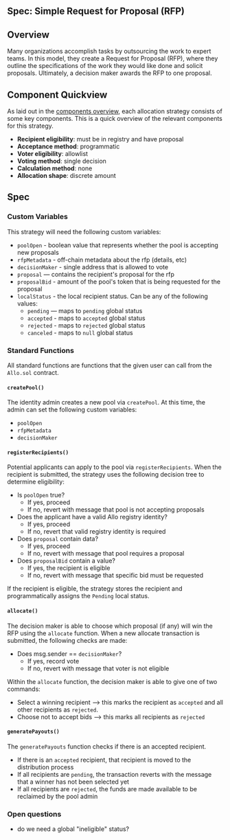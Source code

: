 Spec: Simple Request for Proposal (RFP)
---------------------------------

## Overview 
Many organizations accomplish tasks by outsourcing the work to expert teams. In this model, they create a Request for Proposal (RFP), where they outline the specifications of the work they would like done and solicit proposals. Ultimately, a decision maker awards the RFP to one proposal. 

## Component Quickview
As laid out in the [components overview](https://docs.google.com/document/d/1qoOP07oMKzUCyfb4HbnyeD6ZYEQa004i5Zwqoy7-Ox8/edit), each allocation strategy consists of some key components. This is a quick overview of the relevant components for this strategy.
- **Recipient eligibility**: must be in registry and have proposal
- **Acceptance method**: programmatic
- **Voter eligibility**: allowlist
- **Voting method**: single decision
- **Calculation method**: none
- **Allocation shape**: discrete amount

## Spec
### Custom Variables
This strategy will need the following custom variables:
- `poolOpen` - boolean value that represents whether the pool is accepting new proposals
- `rfpMetadata` - off-chain metadata about the rfp (details, etc)
- `decisionMaker` - single address that is allowed to vote
- `proposal` — contains the recipient's proposal for the rfp
- `proposalBid` - amount of the pool's token that is being requested for the proposal
- `localStatus` - the local recipient status. Can be any of the following values:
    - `pending` — maps to `pending` global status
    - `accepted` - maps to `accepted` global status
    - `rejected` - maps to `rejected` global status
    - `canceled` - maps to `null` global status

### Standard Functions
All standard functions are functions that the given user can call from the `Allo.sol` contract.
#### `createPool()`
The identity admin creates a new pool via `createPool`. At this time, the admin can set the following custom variables:
- `poolOpen`
- `rfpMetadata`
- `decisionMaker`

#### `registerRecipients()`
Potential applicants can apply to the pool via `registerRecipients`. When the recipient is submitted, the strategy uses the following decision tree to determine eligibility:

- Is `poolOpen` true?
    - If yes, proceed
    - If no, revert with message that pool is not accepting proposals
- Does the applicant have a valid Allo registry identity?
    - If yes, proceed
    - If no, revert that valid registry identity is required
- Does `proposal` contain data? 
    - If yes, proceed
    - If no, revert with message that pool requires a proposal
- Does `proposalBid` contain a value?
    - If yes, the recipient is eligible
    - If no, revert with message that specific bid must be requested

If the recipient is eligible, the strategy stores the recipient and programmatically assigns the `Pending` local status.

#### `allocate()`
The decision maker is able to choose which proposal (if any) will win the RFP using the `allocate` function. When a new allocate transaction is submitted, the following checks are made:
- Does msg.sender == `decisionMaker`?
    - If yes, record vote
    - If no, revert with message that voter is not eligible

Within the `allocate` function, the decision maker is able to give one of two commands:
- Select a winning recipient —> this marks the recipient as `accepted` and all other recipients as `rejected`.
- Choose not to accept bids —> this marks all recipients as `rejected`

#### `generatePayouts()`
The `generatePayouts` function checks if there is an accepted recipient.
- If there is an `accepted` recipient, that recipient is moved to the distribution process
- If all recipients are `pending`, the transaction reverts with the message that a winner has not been selected yet
- If all recipients are `rejected`, the funds are made available to be reclaimed by the pool admin

### Open questions
- do we need a global "ineligible" status?